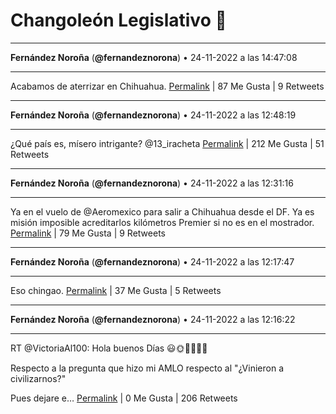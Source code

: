 # Changoleón Legislativo 🙈
*****
**Fernández Noroña** (**@fernandeznorona**) • 24-11-2022 a las 14:47:08
*****
Acabamos de aterrizar en Chihuahua.
[Permalink](https://twitter.com/fernandeznorona/status/1595911926600634368) | 87 Me Gusta | 9 Retweets
*****
**Fernández Noroña** (**@fernandeznorona**) • 24-11-2022 a las 12:48:19
*****
¿Qué país es, mísero intrigante? @13_iracheta
[Permalink](https://twitter.com/fernandeznorona/status/1595882027026464771) | 212 Me Gusta | 51 Retweets
*****
**Fernández Noroña** (**@fernandeznorona**) • 24-11-2022 a las 12:31:16
*****
Ya en el vuelo de @Aeromexico para salir a Chihuahua desde el DF. Ya es misión imposible acreditarlos kilómetros Premier si no es en el mostrador.
[Permalink](https://twitter.com/fernandeznorona/status/1595877732935671813) | 79 Me Gusta | 9 Retweets
*****
**Fernández Noroña** (**@fernandeznorona**) • 24-11-2022 a las 12:17:47
*****
Eso chingao.
[Permalink](https://twitter.com/fernandeznorona/status/1595874342029623298) | 37 Me Gusta | 5 Retweets
*****
**Fernández Noroña** (**@fernandeznorona**) • 24-11-2022 a las 12:16:22
*****
RT @VictoriaAl100: Hola buenos Días 😃🌞🌻🌻🌻🌻


Respecto a la pregunta que hizo mi AMLO respecto al "¿Vinieron a civilizarnos?" 


Pues dejare e…
[Permalink](https://twitter.com/fernandeznorona/status/1595873984247398400) | 0 Me Gusta | 206 Retweets